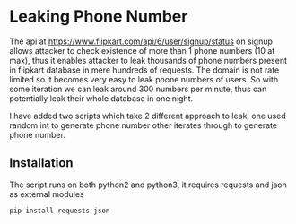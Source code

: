 # Leaking Phone Number
The api at https://www.flipkart.com/api/6/user/signup/status on signup allows attacker to check existence of more than 1 phone numbers (10 at max), thus it enables attacker to leak thousands of phone numbers present in flipkart database in mere hundreds of requests.
The domain is not rate limited so it becomes very easy to leak phone numbers of users.
So with some iteration we can leak around 300 numbers per minute, thus can potentially leak their whole database in one night.

I have added two scripts which take 2 different approach to leak, one used random int to generate phone number other iterates through to generate phone number.

## Installation
The script runs on both python2 and python3, it requires requests and json as external modules
```
pip install requests json
```
